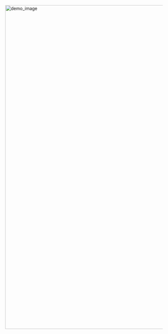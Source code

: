 <img width="2844" height="1038" alt="demo_image" src="https://github.com/user-attachments/assets/e0ff7296-eadf-4e5e-9813-cb801dfd8f32" />
